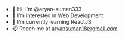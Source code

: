 - 👋 Hi, I’m @aryan-suman333
- 👀 I’m interested in Web Development
- 🌱 I’m currently learning ReactJS
- 📫 Reach me at aryansuman18@gmail.com

<!---
aryan-suman333/aryan-suman333 is a ✨ special ✨ repository because its `README.md` (this file) appears on your GitHub profile.
You can click the Preview link to take a look at your changes.
--->
